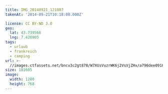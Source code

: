 ```yaml
---
title: IMG_20140921_121807
takenAt: '2014-09-21T10:18:08.000Z'

license: CC BY-ND 3.0
geo:
  lat: 43.739566
  lng: 7.426905
tags:
  - urlaub
  - frankreich
  - camping
url: >-
  //images.ctfassets.net/bncv3c2gt878/W7XUsVuzrWK6j2VsVjZHx/a796dee09180f924ab21cdca6dd727c4/img_20140921_121807_27697162703_o
size: 181605
image:
  width: 1280
  height: 768
---
```

